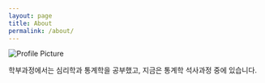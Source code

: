 ```yaml
---
layout: page
title: About
permalink: /about/
---
```


<img src="{{ site.baseurl }}/assets/me.jpg" title="Profile Picture" class="profile">

학부과정에서는 심리학과 통계학을 공부했고, 지금은 통계학 석사과정 중에 있습니다.